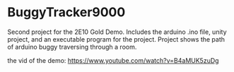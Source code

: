 # BuggyTracker9000
Second project for the 2E10 Gold Demo. Includes the arduino .ino file, unity project, and an executable program for the project.
Project shows the path of arduino buggy traversing through a room. 

the vid of the demo:
https://www.youtube.com/watch?v=B4aMUK5zuDg
